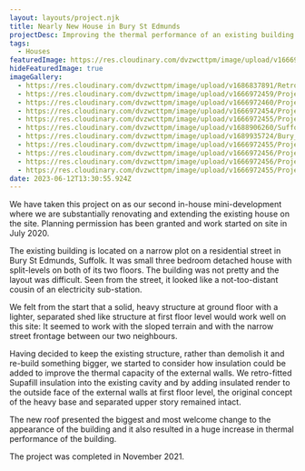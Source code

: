```yaml
---
layout: layouts/project.njk
title: Nearly New House in Bury St Edmunds
projectDesc: Improving the thermal performance of an existing building.
tags:
  - Houses
featuredImage: https://res.cloudinary.com/dvzwcttpm/image/upload/v1666972454/Projects/Nearly%20New%20House%20in%20Bury%20St%20Edmunds/Thermal-insulation-suffolk-architecture-e1647611068749_zhy5mn.jpg
hideFeaturedImage: true
imageGallery:
  - https://res.cloudinary.com/dvzwcttpm/image/upload/v1686837891/Retro_fit_house_suffolk_Douglas_Architects_ae8tpf.jpg
  - https://res.cloudinary.com/dvzwcttpm/image/upload/v1666972459/Projects/Nearly%20New%20House%20in%20Bury%20St%20Edmunds/HRdrawinggrey2_qspzdo.jpg
  - https://res.cloudinary.com/dvzwcttpm/image/upload/v1666972460/Projects/Nearly%20New%20House%20in%20Bury%20St%20Edmunds/architect-house-proposed-1_jnfo67.jpg
  - https://res.cloudinary.com/dvzwcttpm/image/upload/v1666972454/Projects/Nearly%20New%20House%20in%20Bury%20St%20Edmunds/HOS_interior_01_Nov_2021_z1v8yp.jpg
  - https://res.cloudinary.com/dvzwcttpm/image/upload/v1666972455/Projects/Nearly%20New%20House%20in%20Bury%20St%20Edmunds/Cover_house_site_plan_zdipnm.jpg
  - https://res.cloudinary.com/dvzwcttpm/image/upload/v1688906260/Suffolk_Energy_efficient_house_kylrew.jpg
  - https://res.cloudinary.com/dvzwcttpm/image/upload/v1689935724/Bury_St_Edmunds_energy_efficient_house_Douglas_Architects_modrr6.jpg
  - https://res.cloudinary.com/dvzwcttpm/image/upload/v1666972455/Projects/Nearly%20New%20House%20in%20Bury%20St%20Edmunds/Cover_house_ground_floor_plan_proposed_nxd3pf.jpg
  - https://res.cloudinary.com/dvzwcttpm/image/upload/v1666972456/Projects/Nearly%20New%20House%20in%20Bury%20St%20Edmunds/Cover_house_first_ploor_plan_proposed_uxcswl.jpg
  - https://res.cloudinary.com/dvzwcttpm/image/upload/v1666972456/Projects/Nearly%20New%20House%20in%20Bury%20St%20Edmunds/Cover_house_rear_elev_proposed_acrmot.jpg
  - https://res.cloudinary.com/dvzwcttpm/image/upload/v1666972455/Projects/Nearly%20New%20House%20in%20Bury%20St%20Edmunds/Cover_house_east_elev_proposed_fkkqzi.jpg
date: 2023-06-12T13:30:55.924Z
---
```

We have taken this project on as our second in-house mini-development where we are substantially renovating and extending the existing house on the site.  Planning permission has been granted and work started on site in July 2020.

The existing building is located on a narrow plot on a residential street in Bury St Edmunds, Suffolk. It was small three bedroom detached house with split-levels on both of its two floors. The building was not pretty and the layout was difficult. Seen from the street, it looked like a not-too-distant cousin of an electricity sub-station.

We felt from the start that a solid, heavy structure at ground floor with a lighter, separated shed like structure at first floor level would work well on this site: It seemed to work with the sloped terrain and with the narrow street frontage between our two neighbours.

Having decided to keep the existing structure, rather than demolish it and re-build something bigger, we started to consider how insulation could be added to improve the thermal capacity of the external walls. We retro-fitted Supafill insulation into the existing cavity and by adding insulated render to the outside face of the external walls at first floor level, the original concept of the heavy base and separated upper story remained intact.

The new roof presented the biggest and most welcome change to the appearance of the building and it also resulted in a huge increase in thermal performance of the building.

The project was completed in November 2021.